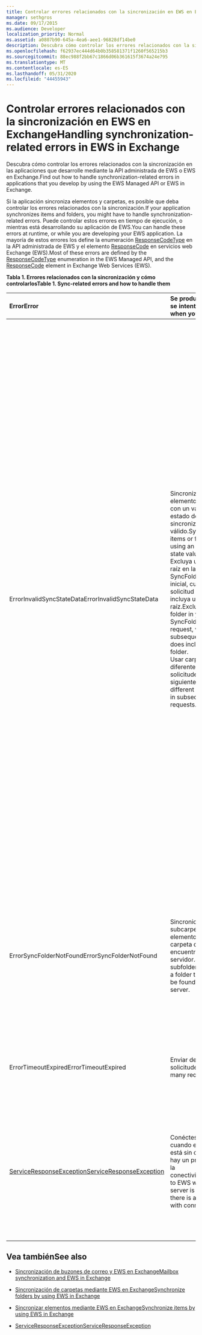 ```yaml
---
title: Controlar errores relacionados con la sincronización en EWS en Exchange
manager: sethgros
ms.date: 09/17/2015
ms.audience: Developer
localization_priority: Normal
ms.assetid: a0807b90-645a-4ea6-aee1-96828df14be0
description: Descubra cómo controlar los errores relacionados con la sincronización en las aplicaciones que desarrolle mediante la API administrada de EWS o EWS en Exchange.
ms.openlocfilehash: f62937ec444d64b0b358581371f1260f565215b3
ms.sourcegitcommit: 88ec988f2bb67c1866d06b361615f3674a24e795
ms.translationtype: MT
ms.contentlocale: es-ES
ms.lasthandoff: 05/31/2020
ms.locfileid: "44455943"
---
```

# <a name="handling-synchronization-related-errors-in-ews-in-exchange"></a><span data-ttu-id="1afd8-103">Controlar errores relacionados con la sincronización en EWS en Exchange</span><span class="sxs-lookup"><span data-stu-id="1afd8-103">Handling synchronization-related errors in EWS in Exchange</span></span>

<span data-ttu-id="1afd8-104">Descubra cómo controlar los errores relacionados con la sincronización en las aplicaciones que desarrolle mediante la API administrada de EWS o EWS en Exchange.</span><span class="sxs-lookup"><span data-stu-id="1afd8-104">Find out how to handle synchronization-related errors in applications that you develop by using the EWS Managed API or EWS in Exchange.</span></span>
  
<span data-ttu-id="1afd8-105">Si la aplicación sincroniza elementos y carpetas, es posible que deba controlar los errores relacionados con la sincronización.</span><span class="sxs-lookup"><span data-stu-id="1afd8-105">If your application synchronizes items and folders, you might have to handle synchronization-related errors.</span></span> <span data-ttu-id="1afd8-106">Puede controlar estos errores en tiempo de ejecución, o mientras está desarrollando su aplicación de EWS.</span><span class="sxs-lookup"><span data-stu-id="1afd8-106">You can handle these errors at runtime, or while you are developing your EWS application.</span></span> <span data-ttu-id="1afd8-107">La mayoría de estos errores los define la enumeración [ResponseCodeType](https://msdn.microsoft.com/library/exchangewebservices.responsecodetype%28v=exchg.80%29.aspx) en la API administrada de EWS y el elemento [ResponseCode](https://msdn.microsoft.com/library/aa580757%28v=exchg.150%29.aspx) en servicios web Exchange (EWS).</span><span class="sxs-lookup"><span data-stu-id="1afd8-107">Most of these errors are defined by the [ResponseCodeType](https://msdn.microsoft.com/library/exchangewebservices.responsecodetype%28v=exchg.80%29.aspx) enumeration in the EWS Managed API, and the [ResponseCode](https://msdn.microsoft.com/library/aa580757%28v=exchg.150%29.aspx) element in Exchange Web Services (EWS).</span></span> 
  
<span data-ttu-id="1afd8-108">**Tabla 1. Errores relacionados con la sincronización y cómo controlarlos**</span><span class="sxs-lookup"><span data-stu-id="1afd8-108">**Table 1. Sync-related errors and how to handle them**</span></span>

|<span data-ttu-id="1afd8-109">**Error**</span><span class="sxs-lookup"><span data-stu-id="1afd8-109">**Error**</span></span>|<span data-ttu-id="1afd8-110">**Se produce cuando se intenta...**</span><span class="sxs-lookup"><span data-stu-id="1afd8-110">**Occurs when you try to…**</span></span>|<span data-ttu-id="1afd8-111">**Controlarla por...**</span><span class="sxs-lookup"><span data-stu-id="1afd8-111">**Handle it by…**</span></span>|
|:-----|:-----|:-----|
|<span data-ttu-id="1afd8-112">ErrorInvalidSyncStateData</span><span class="sxs-lookup"><span data-stu-id="1afd8-112">ErrorInvalidSyncStateData</span></span>  <br/> | <span data-ttu-id="1afd8-113">Sincronizar elementos o carpetas con un valor de estado de sincronización no válido.</span><span class="sxs-lookup"><span data-stu-id="1afd8-113">Synchronize items or folders by using an invalid sync state value.</span></span>  <br/>  <span data-ttu-id="1afd8-114">Excluya una carpeta raíz en la solicitud de SyncFolderHierarchy inicial, cuando la solicitud posterior incluya una carpeta raíz.</span><span class="sxs-lookup"><span data-stu-id="1afd8-114">Exclude a root folder in your initial SyncFolderHierarchy request, when your subsequent request does include a root folder.</span></span>  <br/>  <span data-ttu-id="1afd8-115">Usar carpetas raíz diferentes en las solicitudes siguientes.</span><span class="sxs-lookup"><span data-stu-id="1afd8-115">Use different root folders in subsequent requests.</span></span>  <br/> | <span data-ttu-id="1afd8-116">Asegurarse de que el valor de estado de sincronización que envía coincide con el valor de estado de sincronización devuelto durante una sincronización anterior.</span><span class="sxs-lookup"><span data-stu-id="1afd8-116">Ensuring that the sync state value you are sending matches the sync state value returned during a previous synchronization.</span></span>  <br/>  <span data-ttu-id="1afd8-117">Asegurarse de que no se envía el estado de sincronización de la jerarquía de carpetas cuando se intenta sincronizar elementos, y viceversa.</span><span class="sxs-lookup"><span data-stu-id="1afd8-117">Ensuring that you are not sending the sync state for the folder hierarchy when you attempt to sync items, and vice versa.</span></span>  <br/>  <span data-ttu-id="1afd8-118">Asegurarse de que envía el estado de sincronización para la carpeta raíz correcta.</span><span class="sxs-lookup"><span data-stu-id="1afd8-118">Ensuring that you are sending the sync state for the correct root folder.</span></span>  <br/>  <span data-ttu-id="1afd8-119">Asegurarse de que se especifica la misma carpeta raíz en cada solicitud.</span><span class="sxs-lookup"><span data-stu-id="1afd8-119">Ensuring that the same root folder is specified in each request.</span></span>  <br/>  <span data-ttu-id="1afd8-120">Asegurarse de que la solicitud anterior no especificaba una carpeta raíz de NULL, mientras que la solicitud actual incluye una carpeta raíz de root.</span><span class="sxs-lookup"><span data-stu-id="1afd8-120">Ensuring that the previous request did not specify a root folder of null, while the current request includes a root folder of root.</span></span> <span data-ttu-id="1afd8-121">NULL y root no se tratan igual.</span><span class="sxs-lookup"><span data-stu-id="1afd8-121">Null and root are not treated the same.</span></span>  <br/> |
|<span data-ttu-id="1afd8-122">ErrorSyncFolderNotFound</span><span class="sxs-lookup"><span data-stu-id="1afd8-122">ErrorSyncFolderNotFound</span></span>  <br/> |<span data-ttu-id="1afd8-123">Sincronice las subcarpetas o los elementos de una carpeta que no se encuentren en el servidor.</span><span class="sxs-lookup"><span data-stu-id="1afd8-123">Synchronize subfolders or items in a folder that cannot be found on the server.</span></span>  <br/> |<span data-ttu-id="1afd8-124">Asegurarse de que el identificador de carpeta especificado en la solicitud coincide con un identificador de carpeta devuelto del servidor en una respuesta de sincronización anterior.</span><span class="sxs-lookup"><span data-stu-id="1afd8-124">Ensuring that the folder ID specified in the request matches a folder ID returned from the server in a previous sync response.</span></span>  <br/> |
|<span data-ttu-id="1afd8-125">ErrorTimeoutExpired</span><span class="sxs-lookup"><span data-stu-id="1afd8-125">ErrorTimeoutExpired</span></span>  <br/> |<span data-ttu-id="1afd8-126">Enviar demasiadas solicitudes.</span><span class="sxs-lookup"><span data-stu-id="1afd8-126">Send too many requests.</span></span>  <br/> |<span data-ttu-id="1afd8-127">Limitar los lotes a 10 elementos por lote para evitar que se obtengan [límites](ews-throttling-in-exchange.md).</span><span class="sxs-lookup"><span data-stu-id="1afd8-127">Limiting your batches to 10 items per batch to avoid getting [throttled](ews-throttling-in-exchange.md).</span></span>  <br/> |
|[<span data-ttu-id="1afd8-128">ServiceResponseException</span><span class="sxs-lookup"><span data-stu-id="1afd8-128">ServiceResponseException</span></span>](https://msdn.microsoft.com/library/microsoft.exchange.webservices.data.serviceresponseexception%28v=exchg.80%29.aspx) <br/> |<span data-ttu-id="1afd8-129">Conéctese a EWS cuando el servidor está sin conexión o hay un problema con la conectividad.</span><span class="sxs-lookup"><span data-stu-id="1afd8-129">Connect to EWS when the server is offline or there is a problem with connectivity.</span></span>  <br/> |<span data-ttu-id="1afd8-130">Compruebe la conectividad con el servidor y vuelva a intentar la solicitud más adelante.</span><span class="sxs-lookup"><span data-stu-id="1afd8-130">Checking connectivity with the server and retrying your request later.</span></span> <span data-ttu-id="1afd8-131">Es probable que se deba a un error de servicio transitorio o a un error de red.</span><span class="sxs-lookup"><span data-stu-id="1afd8-131">This is likely a transient service error or network error.</span></span>  <br/> |
   
## <a name="see-also"></a><span data-ttu-id="1afd8-132">Vea también</span><span class="sxs-lookup"><span data-stu-id="1afd8-132">See also</span></span>


- [<span data-ttu-id="1afd8-133">Sincronización de buzones de correo y EWS en Exchange</span><span class="sxs-lookup"><span data-stu-id="1afd8-133">Mailbox synchronization and EWS in Exchange</span></span>](mailbox-synchronization-and-ews-in-exchange.md)
    
- [<span data-ttu-id="1afd8-134">Sincronización de carpetas mediante EWS en Exchange</span><span class="sxs-lookup"><span data-stu-id="1afd8-134">Synchronize folders by using EWS in Exchange</span></span>](how-to-synchronize-folders-by-using-ews-in-exchange.md)
    
- [<span data-ttu-id="1afd8-135">Sincronizar elementos mediante EWS en Exchange</span><span class="sxs-lookup"><span data-stu-id="1afd8-135">Synchronize items by using EWS in Exchange</span></span>](how-to-synchronize-items-by-using-ews-in-exchange.md)
    
- [<span data-ttu-id="1afd8-136">ServiceResponseException</span><span class="sxs-lookup"><span data-stu-id="1afd8-136">ServiceResponseException</span></span>](https://msdn.microsoft.com/library/microsoft.exchange.webservices.data.serviceresponseexception%28v=exchg.80%29.aspx)
    

